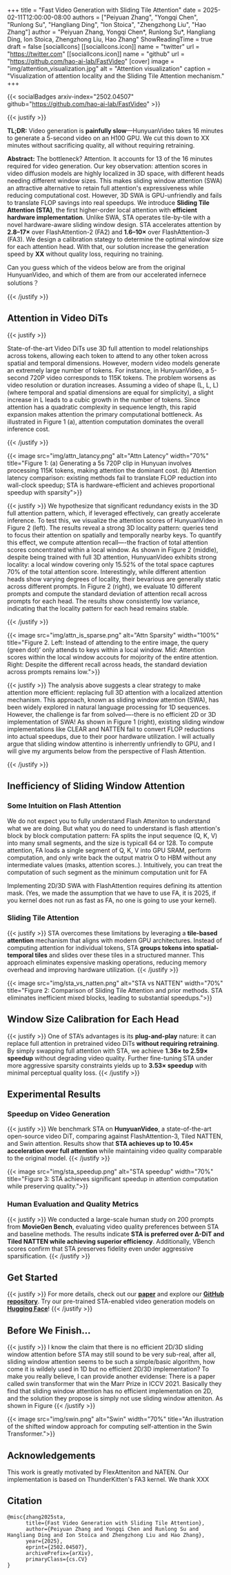 +++
title = "Fast Video Generation with Sliding Tile Attention"
date = 2025-02-11T12:00:00-08:00
authors = ["Peiyuan Zhang", "Yongqi Chen", "Runlong Su", "Hangliang Ding", "Ion Stoica", "Zhengzhong Liu", "Hao Zhang"]
author = "Peiyuan Zhang, Yongqi Chen*, Runlong Su*, Hangliang Ding, Ion Stoica, Zhengzhong Liu, Hao Zhang"
ShowReadingTime = true
draft = false
[socialIcons]
    [[socialIcons.icon]]
      name = "twitter"
      url = "https://twitter.com"
    [[socialIcons.icon]]
      name = "github"
      url = "https://github.com/hao-ai-lab/FastVideo"
[cover]
      image = "img/attention_visualization.jpg"
      alt = "Attention visualization"
      caption = "Visualization of attention locality and the Sliding Tile Attention mechanism."
+++

{{< socialBadges arxiv-index="2502.04507" github="https://github.com/hao-ai-lab/FastVideo" >}}

{{< justify >}}

**TL;DR:** Video generation is **painfully slow**—HunyuanVideo takes 16 minutes to generate a 5-second video on an H100 GPU. We cut this down to XX minutes without sacrificing quality, all without requiring retraining.

**Abstract:**  The bottleneck? Attention. It accounts for 13 of the 16 minutes required for video generation. Our key observation: attention scores in video diffusion models are highly localized in 3D space, with different heads needing different window sizes. This makes sliding window attention (SWA) an attractive alternative to retain full attention's expressiveness while reducing computational cost. However, 3D SWA is GPU-unfriendly and fails to translate FLOP savings into real speedups. We introduce **Sliding Tile Attention (STA)**, the first higher-order local attention with **efficient hardware implementation**.  Unlike SWA, STA operates tile-by-tile with a novel hardware-aware sliding window design. STA accelerates attention by **2.8–17×** over FlashAttention-2 (FA2) and **1.6–10×** over FlashAttention-3 (FA3). We design a calibration stategy to determine the optimal window size for each attention head. With that, our solution increase the generation speed by **XX**  without quality loss, requiring no training.

Can you guess which of the videos below are from the original HunyuanVideo, and which of them are from our accelerated infernece solutions？ 


{{< /justify >}}



## Attention in Video DiTs

{{< justify >}}

State-of-the-art Video DiTs use 3D full attention to model relationships across tokens, allowing each token to attend to any other token across spatial and temporal dimensions. However, modern video models generate an extremely large number of tokens. For instance, in HunyuanVideo, a 5-second 720P video corresponds to 115K tokens. The problem worsens as video resolution or duration increases. Assuming a video of shape (L, L, L) (where temporal and spatial dimensions are equal for simplicity), a slight increase in L leads to a cubic growth in the number of tokens. Since attention has a quadratic complexity in sequence length, this rapid expansion makes attention the primary computational bottleneck. As illustrated in Figure 1 (a), attention computation dominates the overall inference cost.

{{< /justify >}}

{{< image src="img/attn_latancy.png" alt="Attn Latency" width="70%" title="Figure 1: (a) Generating a 5s 720P clip in Hunyuan involves processing 115K tokens, making attention the dominant cost. (b) Attention latency comparison: existing methods fail to translate FLOP reduction into wall-clock speedup; STA is hardware-efficient and achieves proportional speedup with sparsity">}}

{{< justify >}}
We hypothesize that significant redundancy exists in the 3D full attention pattern, which, if leveraged effectively, can greatly accelerate inference. To test this, we visualize the attention scores of HunyuanVideo in Figure 2 (left). The results reveal a strong 3D locality pattern: queries tend to focus their attention on spatially and temporally nearby keys. To quantify this effect, we compute attention recall—-the fraction of total attention scores concentrated within a local window. As shown in Figure 2 (middle), despite being trained with full 3D attention, HunyuanVideo exhibits strong locality: a local window covering only 15.52% of the total space captures 70% of the total attention score. Interestingly, while different attention heads show varying degrees of locality, their bevarious are generally static across different prompts. In Figure 2 (right), we evaluate 10 different prompts and compute the standard deviation of attention recall across prompts for each head. The results show consistently low variance, indicating that the locality pattern for each head remains stable.


{{< /justify >}}

{{< image src="img/attn_is_sparse.png" alt="Attn Sparsity" width="100%" title="Figure 2. Left: Instead of attending to the entire image, the query (green dot)’ only attends to keys within a local window. Mid: Attention scores within the local window accouts for mojority of the entire attention. Right: Despite the different recall across heads, the standard deviation across prompts remains low.">}}

{{< justify >}}
The analysis above suggests a clear strategy to make attention more efficient: replacing full 3D attention with a localized attention mechanism. This approach, known as sliding window attention (SWA), has been widely explored in natural language processing for 1D sequences. However, the challenge is far from solved—-there is no efficient 2D or 3D implementation of SWA! As shown in Figure 1 (right), existing sliding window implementations like CLEAR and NATTEN fail to convert FLOP reductions into actual speedups, due to their poor hardware utilization. I will actually argue that sliding window attentino is inherrently unfriendly to GPU, and I will give my arguments below from the perspective of Flash Attention.

{{< /justify >}}


## Inefficiency of Sliding Window Attention
### Some Intuition on Flash Attention
We do not expect you to fully understand Flash Atteniton to understand what we are doing. But what you do need to understand is flash attention's block by block computation pattern: FA splits the input sequence (Q, K, V) into many small segments, and the size is typicall 64 or 128. To compute attention, FA loads a single segment of Q, K, V into GPU SRAM, perform computation, and only write back the output matrix O to HBM without any intermediate values (masks, attention scores..). Intuitively, you can treat the computation of such segment as the minimum computation unit for FA


Implementing 2D/3D SWA with FlashAttention requires defining its attention mask. (Yes, we made the assumption that we have to use FA, it is 2025, if you kernel does not run as fast as FA, no one is going to use your kernel). 


### Sliding Tile Attention

{{< justify >}}
STA overcomes these limitations by leveraging a **tile-based attention** mechanism that aligns with modern GPU architectures. Instead of computing attention for individual tokens, STA **groups tokens into spatial-temporal tiles** and slides over these tiles in a structured manner. This approach eliminates expensive masking operations, reducing memory overhead and improving hardware utilization.
{{< /justify >}}

{{< image src="img/sta_vs_natten.png" alt="STA vs NATTEN" width="70%" title="Figure 2: Comparison of Sliding Tile Attention and prior methods. STA eliminates inefficient mixed blocks, leading to substantial speedups.">}}
## Window Size Calibration for Each Head

{{< justify >}}
One of STA’s advantages is its **plug-and-play** nature: it can replace full attention in pretrained video DiTs **without requiring retraining**. By simply swapping full attention with STA, we achieve **1.36× to 2.59× speedup** without degrading video quality. Further fine-tuning STA under more aggressive sparsity constraints yields up to **3.53× speedup** with minimal perceptual quality loss.
{{< /justify >}}

## Experimental Results

### Speedup on Video Generation
{{< justify >}}
We benchmark STA on **HunyuanVideo**, a state-of-the-art open-source video DiT, comparing against FlashAttention-3, Tiled NATTEN, and Swin attention. Results show that **STA achieves up to 10.45× acceleration over full attention** while maintaining video quality comparable to the original model.
{{< /justify >}}

{{< image src="img/sta_speedup.png" alt="STA speedup" width="70%" title="Figure 3: STA achieves significant speedup in attention computation while preserving quality.">}}

### Human Evaluation and Quality Metrics
{{< justify >}}
We conducted a large-scale human study on 200 prompts from **MovieGen Bench**, evaluating video quality preferences between STA and baseline methods. The results indicate **STA is preferred over Δ-DiT and Tiled NATTEN while achieving superior efficiency**. Additionally, VBench scores confirm that STA preserves fidelity even under aggressive sparsification.
{{< /justify >}}

## Get Started

{{< justify >}}
For more details, check out our **[paper](https://arxiv.org/abs/2502.04507)** and explore our **[GitHub repository](https://github.com/hao-ai-lab/SlidingTileAttention)**. Try our pre-trained STA-enabled video generation models on **[Hugging Face](https://huggingface.co/sta-video-models)**!
{{< /justify >}}

## Before We Finish...
{{< justify >}}
I know the claim that there is no efficient 2D/3D sliding window attention before STA may still sound to be very sub-real, after all, sliding window attention seems to be such a simple/basic algorithm, how come it is wildely used in 1D but no efficient 2D/3D implementation? To make you really believe, I can provide another evidense: There is a paper called swin transformer that win the Marr Prize in ICCV 2021. Basically they find that sliding window attention has no efficient implementation on 2D, and the solution they propose is simply not use sliding window atteniton. As shown in Figure
{{< /justify >}}

{{< image src="img/swin.png" alt="Swin" width="70%" title="An illustration of the shifted window approach for computing self-attention in the Swin Transformer.">}}



## Acknowledgements

This work is greatly motivated by FlexAtteniton and NATEN. Our implementation is based on ThunderKitten's FA3 kernel. We thank XXX 
## Citation

```
@misc{zhang2025sta,
      title={Fast Video Generation with Sliding Tile Attention},
      author={Peiyuan Zhang and Yongqi Chen and Runlong Su and Hangliang Ding and Ion Stoica and Zhengzhong Liu and Hao Zhang},
      year={2025},
      eprint={2502.04507},
      archivePrefix={arXiv},
      primaryClass={cs.CV}
}
```

